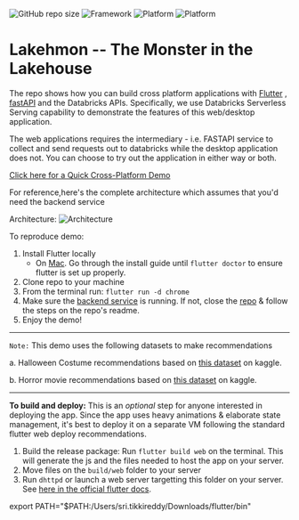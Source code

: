 
![GitHub repo size](https://img.shields.io/github/repo-size/sathishgang-db/lakehmon?style=for-the-badge)
![Framework](https://img.shields.io/badge/FRAMEWORK-FLUTTER-blue?style=for-the-badge&logo=Flutter)
![Platform](https://img.shields.io/badge/Platform-MacOS-blueviolet?style=for-the-badge&logo=Apple)
![Platform](https://img.shields.io/badge/Platform-Web-green?style=for-the-badge&logo=appveyor)


# Lakehmon -- The Monster in the Lakehouse
The repo shows how you can build cross platform applications with [Flutter](flutter.dev) , [fastAPI](https://fastapi.tiangolo.com/) and the Databricks APIs. Specifically, we use Databricks Serverless Serving capability to demonstrate the features of this web/desktop application. 

The web applications requires the intermediary - i.e. FASTAPI service to collect and send requests out to databricks while the desktop application does not. You can choose to try out the application in either way or both. 

[Click here for a Quick Cross-Platform Demo](https://www.youtube.com/watch?v=kYHJo_7FRcU)

For reference,here's the complete architecture which assumes that you'd need the backend service

Architecture:
![Architecture](image.png)

To reproduce demo:
1. Install Flutter locally
    -  On [Mac](https://docs.flutter.dev/get-started/install/macos#system-requirements). Go through the install guide until `flutter doctor` to ensure flutter is set up properly.
2. Clone repo to your machine
3. From the terminal run: `flutter run -d chrome`
4. Make sure the [backend service](https://github.com/sathishgang-db/lakehmon-backend) is running. If not, close the [repo](https://github.com/sathishgang-db/lakehmon-backend) & follow the steps on the repo's readme.
5. Enjoy the demo!

----
```Note:```
This demo uses the following datasets to make recommendations

a. Halloween Costume recommendations based on [this dataset](https://www.kaggle.com/datasets/thomaskonstantin/popular-halloween-costumes-amazon-reviews) on kaggle.

b. Horror movie recommendations based on [this dataset](https://www.kaggle.com/datasets/PromptCloudHQ/imdb-horror-movie-dataset) on kaggle.

------

**To build and deploy:**
This is an <i>optional</i> step for anyone interested in deploying the app. Since the app uses heavy animations & elaborate state management, it's best to deploy it on a separate VM following the standard flutter web deploy recommendations. 

1. Build the release package: Run `flutter build web` on the terminal. This will generate the js and the files needed to host the app on your server.
2. Move files on the `build/web` folder to your server
3. Run `dhttpd` or launch a web server targetting this folder on your server. See [here in the official flutter docs](https://docs.flutter.dev/deployment/web#building-the-app-for-release).


export PATH="$PATH:/Users/sri.tikkireddy/Downloads/flutter/bin"
